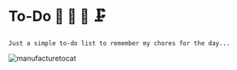# To-Do :hammer: :wrench: :nut_and_bolt: :clamp:
```
Just a simple to-do list to remember my chores for the day...
```
![manufacturetocat](https://octodex.github.com/images/vinyltocat.png)
